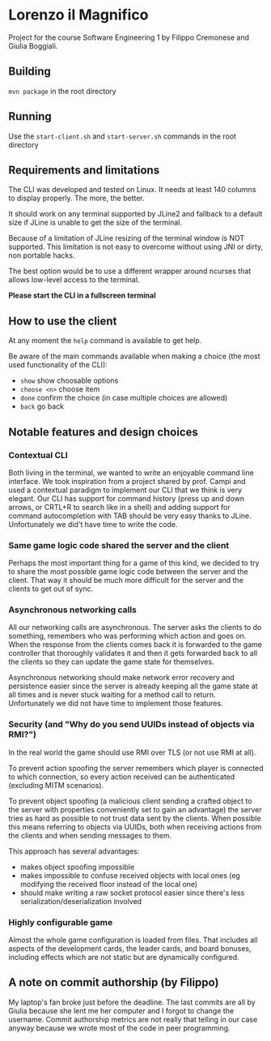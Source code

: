 # Lorenzo il Magnifico
Project for the course Software Engineering 1 by Filippo Cremonese and Giulia Boggiali.

## Building
`mvn package` in the root directory

## Running
Use the `start-client.sh` and `start-server.sh` commands in the root directory

## Requirements and limitations
The CLI was developed and tested on Linux.
It needs at least 140 columns to display properly. The more, the better.

It should work on any terminal supported by JLine2 and fallback to a default size if
 JLine is unable to get the size of the terminal.

Because of a limitation of JLine resizing of the terminal window is NOT supported.
This limitation is not easy to overcome without using JNI or dirty, non portable hacks.

The best option would be to use a different wrapper around ncurses that allows 
low-level access to the terminal.

**Please start the CLI in a fullscreen terminal**

## How to use the client
At any moment the `help` command is available to get help.

Be aware of the main commands available when making a choice (the most used functionality of the CLI):
- `show` show choosable options
- `choose <n>` choose <nth> item
- `done` confirm the choice (in case multiple choices are allowed)
- `back` go back

## Notable features and design choices
### Contextual CLI
Both living in the terminal, we wanted to write an enjoyable command line interface.
We took inspiration from a project shared by prof. Campi and used a contextual paradigm to implement our CLI that we
think is very elegant.
Our CLI has support for command history (press up and down arrows, or CRTL+R to search like in a shell) and adding
support for command autocompletion with TAB should be very easy thanks to JLine.
Unfortunately we did't have time to write the code.

### Same game logic code shared the server and the client
Perhaps the most important thing for a game of this kind, we decided to try to share the most possible game logic code
between the server and the client.
That way it should be much more difficult for the server and the clients to get out of sync.

### Asynchronous networking calls
All our networking calls are asynchronous.
The server asks the clients to do something, remembers who was performing which action and goes on.
When the response from the clients comes back it is forwarded to the game controller that 
thoroughly validates it and then it gets forwarded back to all the clients so they can update the game state 
for themselves.

Asynchronous networking should make network error recovery and persistence easier since the server is already keeping
all the game state at all times and is never stuck waiting for a method call to return.
Unfortunately we did not have time to implement those features.

### Security (and "Why do you send UUIDs instead of objects via RMI?")
In the real world the game should use RMI over TLS (or not use RMI at all).

To prevent action spoofing the server remembers which player is connected to which connection, so every
action received can be authenticated (excluding MITM scenarios).
 
To prevent object spoofing (a malicious client sending a crafted object to the server with properties 
conveniently set to gain an advantage) the server tries as hard as possible to not trust data sent by 
the clients.
When possible this means referring to objects via UUIDs, both when receiving actions from the clients and 
when sending messages to them.

This approach has several advantages:

- makes object spoofing impossible
- makes impossible to confuse received objects with local ones (eg modifying the received floor instead of the local one)
- should make writing a raw socket protocol easier since there's less serialization/deserialization involved

### Highly configurable game
Almost the whole game configuration is loaded from files.
That includes all aspects of the development cards, the leader cards, and board bonuses, including effects which are not
static but are dynamically configured.

## A note on commit authorship (by Filippo)
My laptop's fan broke just before the deadline.
The last commits are all by Giulia because she lent me her computer and I forgot to change the username.
Commit authorship metrics are not really that telling in our case anyway 
because we wrote most of the code in peer programming.
